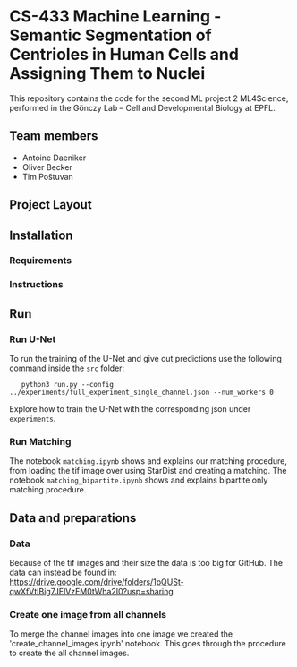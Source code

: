 # CS-433 Machine Learning - Semantic Segmentation of Centrioles in Human Cells and Assigning Them to Nuclei
This repository contains the code for the second ML project 2 ML4Science, performed in the Gönczy Lab – Cell and Developmental Biology at EPFL.

## Team members
* Antoine Daeniker
* Oliver Becker
* Tim Poštuvan

## Project Layout


## Installation

### Requirements


### Instructions


## Run

### Run U-Net
To run the training of the U-Net and give out predictions use the following command inside the `src` folder:
        
       python3 run.py --config ../experiments/full_experiment_single_channel.json --num_workers 0

Explore how to train the U-Net with the corresponding json under `experiments`.
       
### Run Matching
The notebook `matching.ipynb` shows and explains our matching procedure, from loading the tif image over using StarDist and creating a matching. 
The notebook `matching_bipartite.ipynb` shows and explains bipartite only matching procedure. 

## Data and preparations

### Data
Because of the tif images and their size the data is too big for GitHub. The data can instead be found in: https://drive.google.com/drive/folders/1pQUSt-qwXfVtIBig7JElVzEM0tWha2I0?usp=sharing

### Create one image from all channels
To merge the channel images into one image we created the 'create_channel_images.ipynb' notebook. This goes through the procedure to create the all channel images.
